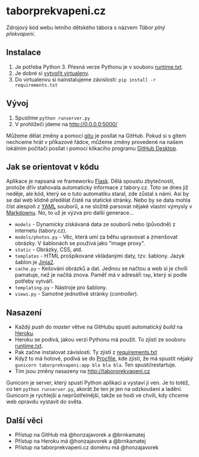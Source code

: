 # taborprekvapeni.cz

Zdrojový kód webu letního dětského tábora s názvem _Tábor plný překvapení_.

## Instalace

1. Je potřeba Python 3. Přesná verze Pythonu je v souboru [runtime.txt](runtime.txt).
2. Je dobré si [vytvořit virtualenv](http://naucse.python.cz/course/pyladies/beginners/install/).
3. Do virtualenvu si nainstalujeme závislosti: `pip install -r requirements.txt`

## Vývoj

1. Spustíme `python runserver.py`
2. V prohlížeči jdeme na http://0.0.0.0:5000/

Můžeme dělat změny a pomocí [gitu](http://naucse.python.cz/course/pyladies/sessions/git/) je posílat na GitHub. Pokud si s gitem nechceme hrát v příkazové řádce, můžeme změny provedené na našem lokálním počítači posílat i pomocí klikacího programu [GitHub Desktop](https://desktop.github.com/).

## Jak se orientovat v kódu

Aplikace je napsaná ve frameworku [Flask](http://flask.pocoo.org/). Dělá spoustu zbytečností, protože dřív stahovala automaticky informace z tabory.cz. Toto se dnes již neděje, ale kód, který se o tuto automatiku staral, zde zůstal s námi. Asi by se dal web klidně předělat čistě na statické stránky. Nebo by se data mohla číst alespoň z [YAML](http://yaml.org/) souborů, a ne složitě parsovat nějaké vlastní výmysly v [Markdownu](https://guides.github.com/features/mastering-markdown/). No, to už je výzva pro další generace...

- `models` - Dynamicky získávaná data ze souborů nebo (původně) z internetu (tabory.cz).
- `models/photos.py` - Věc, která umí za běhu upravovat a zmenšovat obrázky. V šablonách se používá jako "image proxy".
- `static` - Obrázky, CSS, atd.
- `templates` - HTML prošpikované vkládanými daty, tzv. šablony. Jazyk šablon je [Jinja2](http://jinja.pocoo.org/).
- `cache.py` - Kešování obrázků a dat. Jednou se načtou a web si je chvíli pamatuje, než je načítá znova. Paměť má v adresáři `tmp`, který si podle potřeby vytváří.
- `templating.py` - Nástroje pro šablony.
- `views.py` - Samotné jednotlivé stránky (_controller_).

## Nasazení

- Každý _push_ do _master_ větve na GitHubu spustí automatický _build_ na [Heroku](http://heroku.com/).
- Heroku se podívá, jakou verzi Pythonu má použít. To zjistí ze souboru [runtime.txt](runtime.txt).
- Pak začne instalovat závislosti. Ty zjistí z [requirements.txt](requirements.txt)
- Když to má hotové, podívá se do [Procfile](Procfile), kde zjistí, že má spustit nějaký `gunicorn taborprekvapeni:app bla bla bla`. Ten spustí/restartuje.
- Tím jsou změny nasazeny na http://taborprekvapeni.cz

Gunicorn je server, který spustí Python aplikaci a vystaví ji ven. Je to totéž, co ten `python runserver.py`, akorát že ten je jen na odzkoušení a ladění. Gunicorn je rychlejší a neprůstřelnější, takže se hodí ve chvíli, kdy chceme web opravdu vystavit do světa.

## Další věci

- Přístup na GitHub má @honzajavorek a @brnkamatej
- Přístup na Heroku má @honzajavorek a @brnkamatej
- Přístup na taborprekvapeni.cz doménu má @honzajavorek
